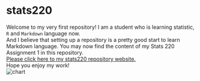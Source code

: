 # stats220
Welcome to my very first repository! I am a student who is learning statistic, `R` and `Markdown` language now.  
And I believe that setting up a repository is a pretty good start to learn Markdown language.
You may now find the content of my Stats 220 Assignment 1 in this repository.  
[Please click here to my stats220 repository website.](https://220pmc.github.io/stats220/)  
Hope you enjoy my work!  
![chart](https://cdn3.iconfinder.com/data/icons/higher-education-icon-set/256/chart.png)  
